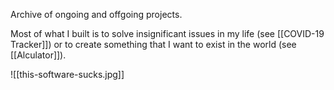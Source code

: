 Archive of ongoing and offgoing projects.

Most of what I built is to solve insignificant issues in my life (see [[COVID-19 Tracker]]) or to create something that I want to exist in the world (see [[Alculator]]).

![[this-software-sucks.jpg]]